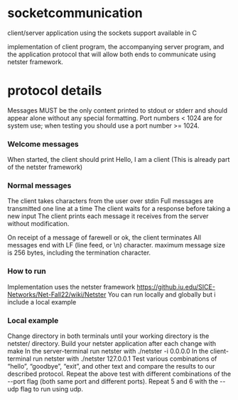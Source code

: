 # socketcommunication
client/server application using the sockets support available in C

implementation of client program, the accompanying server program, and the application protocol that will allow both ends to communicate using netster framework.

# protocol details

Messages MUST be the only content printed to stdout or stderr and should appear alone without any special formatting.
Port numbers < 1024 are for system use; when testing you should use a port number >= 1024.

### Welcome messages
When started, the client should print Hello, I am a client (This is already part of the netster framework)

### Normal messages
The client takes characters from the user over stdin
Full messages are transmitted one line at a time
The client waits for a response before taking a new input
The client prints each message it receives from the server without 
modification.

On receipt of a message of farewell or ok, the client terminates
All messages end with LF (line feed, or \n) character.
maximum message size is 256 bytes, including the termination character.

### How to run
Implementation uses the netster framework 
https://github.iu.edu/SICE-Networks/Net-Fall22/wiki/Netster
You can run locally and globally but i include a local example

### Local example
Change directory in both terminals until your working directory is the netster/ directory.
Build your netster application after each change with make
In the server-terminal run netster with ./netster -i 0.0.0.0
In the client-terminal run netster with ./netster 127.0.0.1
Test various combinations of “hello”, “goodbye”, “exit”, and other text and compare the results to our described protocol.
Repeat the above test with different combinations of the --port flag (both same port and different ports).
Repeat 5 and 6 with the --udp flag to run using udp.






